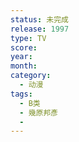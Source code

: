 ```yaml
---
status: 未完成
release: 1997
type: TV
score:
year:
month:
category:
  - 动漫
tags:
  - B类
  - 幾原邦彥
  - 
---
```

